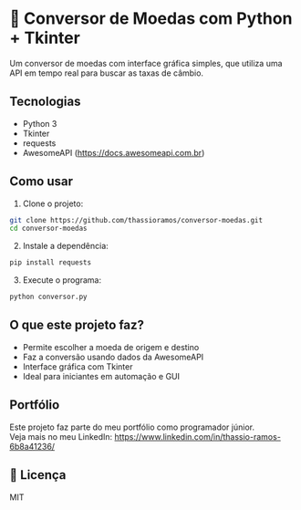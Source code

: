 # 💱 Conversor de Moedas com Python + Tkinter

Um conversor de moedas com interface gráfica simples, que utiliza uma API em tempo real para buscar as taxas de câmbio.

## Tecnologias

- Python 3
- Tkinter
- requests
- AwesomeAPI (https://docs.awesomeapi.com.br)

## Como usar

1. Clone o projeto:
```bash
git clone https://github.com/thassioramos/conversor-moedas.git
cd conversor-moedas
```

2. Instale a dependência:
```bash
pip install requests
```

3. Execute o programa:
```bash
python conversor.py
```

##  O que este projeto faz?

- Permite escolher a moeda de origem e destino
- Faz a conversão usando dados da AwesomeAPI
- Interface gráfica com Tkinter
- Ideal para iniciantes em automação e GUI



## Portfólio

Este projeto faz parte do meu portfólio como programador júnior.  
Veja mais no meu LinkedIn: https://www.linkedin.com/in/thassio-ramos-6b8a41236/

## 📜 Licença

MIT

